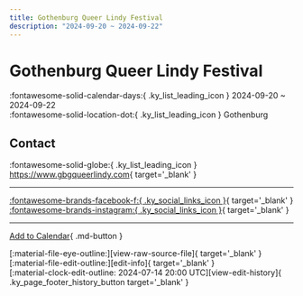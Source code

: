 ```yaml
---
title: Gothenburg Queer Lindy Festival
description: "2024-09-20 ~ 2024-09-22"
---
```


# Gothenburg Queer Lindy Festival 

:fontawesome-solid-calendar-days:{ .ky_list_leading_icon } 2024-09-20 ~ 2024-09-22  
:fontawesome-solid-location-dot:{ .ky_list_leading_icon } Gothenburg  

## Contact

:fontawesome-solid-globe:{ .ky_list_leading_icon } <https://www.gbgqueerlindy.com>{ target='_blank' }  

---

 [:fontawesome-brands-facebook-f:{ .ky_social_links_icon }](https://www.facebook.com/gothenburgqueerlindyfestival){ target='_blank' } [:fontawesome-brands-instagram:{ .ky_social_links_icon }](https://instagram.com/queerlindy.gbg){ target='_blank' }

---

[Add to Calendar](https://swing.news/ics/en/2024/se/gothenburg-queer-lindy-festival-2024.ics){ .md-button }

<div class="ky_page_footer" markdown>
<div class="ky_page_footer_trailing" markdown="span">
[:material-file-eye-outline:][view-raw-source-file]{ target='_blank' }
[:material-file-edit-outline:][edit-info]{ target='_blank' }
</div>
<div class="ky_page_footer_leading" markdown="span">
[:material-clock-edit-outline: 2024-07-14 20:00 UTC][view-edit-history]{ .ky_page_footer_history_button target='_blank' }
</div>
</div>

[view-raw-source-file]: https://github.com/swingdance/events/blob/main/2024/se/gothenburg-queer-lindy-festival-2024.json "View Raw Source File"
[edit-info]: https://github.com/swingdance/events/issues/new?assignees=&labels=update+event&projects=&template=03-update_entity.yml&title=%5B2024%2Fse%5D%20Gothenburg%20Queer%20Lindy%20Festival&region=se&year=2024&id=gothenburg-queer-lindy-festival-2024&name=Gothenburg%20Queer%20Lindy%20Festival&org_id= "Edit Info"

[view-edit-history]: https://github.com/swingdance/events/commits/main/2024/se/gothenburg-queer-lindy-festival-2024.json "View Edit History"
